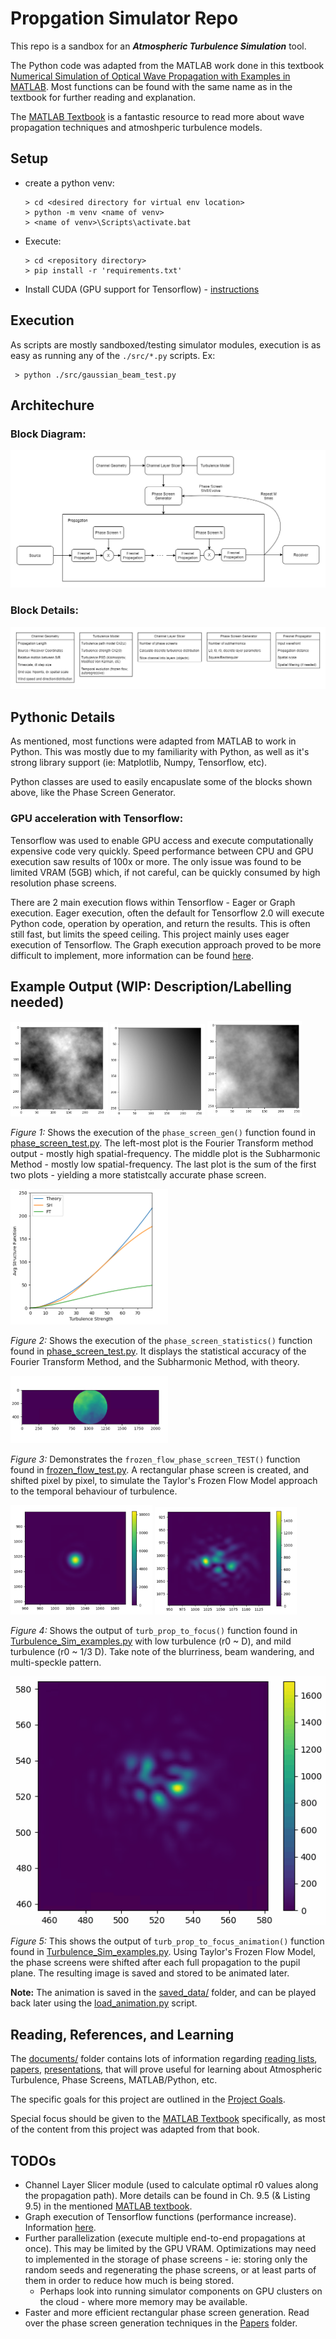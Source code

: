 # Propgation Simulator Repo #

This repo is a sandbox for an ___Atmospheric Turbulence Simulation___ tool. 

The Python code was adapted from the MATLAB work done in this textbook [Numerical Simulation of Optical Wave Propagation with Examples in MATLAB](documents/Reference-Material/Textbooks/Numerical-Simulation-of-Optical-Wave-Propagation-with-Examples-in-MATLAB). Most functions can be found with the same name as in the textbook for further reading and explanation.

The [MATLAB Textbook](documents/Reference-Material/Textbooks/Numerical-Simulation-of-Optical-Wave-Propagation-with-Examples-in-MATLAB) is a fantastic resource to read more about wave propagation techniques and atmoshperic turbulence models.


## Setup ##
 - create a python venv:
    ```
    > cd <desired directory for virtual env location>
    > python -m venv <name of venv>
    > <name of venv>\Scripts\activate.bat
    ```
 - Execute:
    ```
    > cd <repository directory>
    > pip install -r 'requirements.txt'
    ```
 - Install CUDA (GPU support for Tensorflow) - [instructions](https://tensorflow-object-detection-api-tutorial.readthedocs.io/en/latest/install.html#gpu-support-optional)


## Execution ##

As scripts are mostly sandboxed/testing simulator modules, execution is as easy as running any of the `./src/*.py` scripts. Ex: 
```
 > python ./src/gaussian_beam_test.py   
```

## Architechure ##

### Block Diagram: ###

![block diagram](./images/SimplifiedTurbulenceBlockDiagram.png)

### Block Details: ###

![block details](./images/TurbulenceBlockDiagramIndexTables.png)


## Pythonic Details ##

As mentioned, most functions were adapted from MATLAB to work in Python. This was mostly due to my familiarity with Python, as well as it's strong library support (ie: Matplotlib, Numpy, Tensorflow, etc).

Python classes are used to easily encapuslate some of the blocks shown above, like the Phase Screen Generator.

### GPU acceleration with Tensorflow: ###

Tensorflow was used to enable GPU access and execute computationally expensive code very quickly. Speed performance between CPU and GPU execution saw results of 100x or more. The only issue was found to be limited VRAM (5GB) which, if not careful, can be quickly consumed by high resolution phase screens.

There are 2 main execution flows within Tensorflow - Eager or Graph execution. Eager execution, often the default for Tensorflow 2.0 will execute Python code, operation by operation, and return the results. This is often still fast, but limits the speed ceiling. This project mainly uses eager execution of Tensorflow. The Graph execution approach proved to be more difficult to implement, more information can be found [here](https://www.tensorflow.org/guide/intro_to_graphs).


## Example Output (WIP: Description/Labelling needed) ##

<span>
<img src="./images/highfreq.png" width="31%">
<img src="./images/lowfreq.png" width="30%">
<img src="./images/phasescreen.png" width="30%">
</span>

_Figure 1:_ Shows the execution of the `phase_screen_gen()` function found in [phase_screen_test.py](src/phase_screen_test.py#L14). The left-most plot is the Fourier Transform method output - mostly high spatial-frequency. The middle plot is the Subharmonic Method - mostly low spatial-frequency. The last plot is the sum of the first two plots - yielding a more statistcally accurate phase screen.

<img src="./images/phaseScreenStats.png" width="50%">

_Figure 2:_ Shows the execution of the `phase_screen_statistics()` function found in [phase_screen_test.py](src/phase_screen_test.py#L53). It displays the statistical accuracy of the Fourier Transform Method, and the Subharmonic Method, with theory.

<img src="./images/frozen_flow_rect.gif" width="50%">

_Figure 3:_ Demonstrates the `frozen_flow_phase_screen_TEST()` function found in [frozen_flow_test.py](src/frozen_flow_test.py#L16). A rectangular phase screen is created, and shifted pixel by pixel, to simulate the Taylor's Frozen Flow Model approach to the temporal behaviour of turbulence.

<span>
<img src="./images/noTurbulence.png" width="45%">
<img src="./images/mildTurbulence.png" width="45%">
</span>

_Figure 4:_ Shows the output of `turb_prop_to_focus()` function found in [Turbulence_Sim_examples.py](src/Turbulence_Sim_examples.py#L135) with low turbulence (r0 ~ D), and mild turbulence (r0 ~ 1/3 D). Take note of the blurriness, beam wandering, and multi-speckle pattern.

![low/no turbulence](./images/animation_focused.gif)

_Figure 5:_ This shows the output of `turb_prop_to_focus_animation()` function found in [Turbulence_Sim_examples.py](src/Turbulence_Sim_examples.py#L200). Using Taylor's Frozen Flow Model, the phase screens were shifted after each full propagation to the pupil plane. The resulting image is saved and stored to be animated later.

__Note:__ The animation is saved in the [saved_data/](saved_data/) folder, and can be played back later using the [load_animation.py](src/load_animation.py) script.


## Reading, References, and Learning ##
The [documents/](documents/) folder contains lots of information regarding [reading lists](documents/Reference-Material/ReadingList.pdf), [papers](documents/Reference-Material/Papers), [presentations](documents/Presentations), that will prove useful for learning about Atmospheric Turbulence, Phase Screens, MATLAB/Python, etc.

The specific goals for this project are outlined in the [Project Goals](documents/Reference-Material/ProjectGoals.pdf).

Special focus should be given to the [MATLAB Textbook](documents/Reference-Material/Textbooks/Numerical-Simulation-of-Optical-Wave-Propagation-with-Examples-in-MATLAB) specifically, as most of the content from this project was adapted from that book.


## TODOs ##
 - Channel Layer Slicer module (used to calculate optimal r0 values along the propagation path). More details can be found in Ch. 9.5 (& Listing 9.5) in the mentioned [MATLAB textbook](documents/Reference-Material/Textbooks/Numerical-Simulation-of-Optical-Wave-Propagation-with-Examples-in-MATLAB).
 - Graph execution of Tensorflow functions (performance increase). Information [here](https://www.tensorflow.org/guide/intro_to_graphs).
 - Further parallelization (execute multiple end-to-end propagations at once). This may be limited by the GPU VRAM. Optimizations may need to implemented in the storage of phase screens - ie: storing only the random seeds and regenerating the phase screens, or at least parts of them in order to reduce how much is being stored.
    - Perhaps look into running simulator components on GPU clusters on the cloud - where more memory may be available.
 - Faster and more efficient rectangular phase screen generation. Read over the phase screen generation techniques in the [Papers](documents/Reference-Material/Papers) folder.
